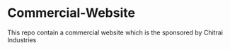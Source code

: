 # Commercial-Website
This repo contain a commercial website which is the sponsored by Chitrai Industries
